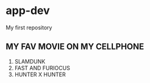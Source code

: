 # app-dev
My first repository
## MY FAV MOVIE ON MY CELLPHONE 
1. SLAMDUNK 
2. FAST AND FURIOCUS
3. HUNTER X HUNTER 
